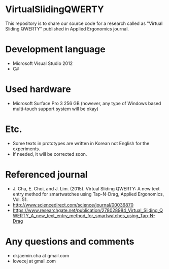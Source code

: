 # VirtualSlidingQWERTY
This repository is to share our source code for a research called as "Virtual Sliding QWERTY" published in Applied Ergonomics journal.

# Development language
- Microsoft Visual Studio 2012
- C#

# Used hardware
- Microsoft Surface Pro 3 256 GB (however, any type of Windows based multi-touch support system will be okay)

# Etc.
- Some texts in prototypes are written in Korean not English for the experiments.
- If needed, it will be corrected soon.

# Referenced journal
- J. Cha, E. Choi, and J. Lim. (2015). Virtual Sliding QWERTY: A new text entry method for smartwatches using Tap-N-Drag, Applied Ergonomics, Vol. 51.
- http://www.sciencedirect.com/science/journal/00036870
- https://www.researchgate.net/publication/278028984_Virtual_Sliding_QWERTY_A_new_text_entry_method_for_smartwatches_using_Tap-N-Drag

# Any questions and comments
- dr.jaemin.cha at gmail.com
- lovecej at gmail.com
